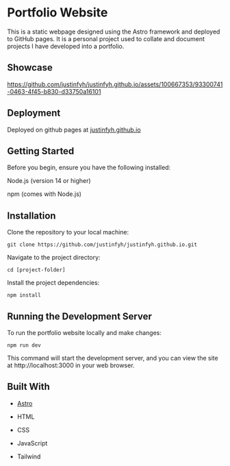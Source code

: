 # Portfolio Website

This is a static webpage designed using the Astro framework and deployed to GitHub pages. It is a personal project used to collate and document projects I have developed into a portfolio.

## Showcase

https://github.com/justinfyh/justinfyh.github.io/assets/100667353/93300741-0463-4f45-b830-d33750a16101

## Deployment

Deployed on github pages at [justinfyh.github.io](https://justinfyh.github.io/)

## Getting Started

Before you begin, ensure you have the following installed:

Node.js (version 14 or higher)

npm (comes with Node.js)

## Installation

Clone the repository to your local machine:

``git clone https://github.com/justinfyh/justinfyh.github.io.git``

Navigate to the project directory:

``cd [project-folder]``

Install the project dependencies:

``npm install``

## Running the Development Server

To run the portfolio website locally and make changes:

``npm run dev``

This command will start the development server, and you can view the site at http://localhost:3000 in your web browser.

## Built With

- [Astro](https://astro.build/)

- HTML

- CSS

- JavaScript

- Tailwind
